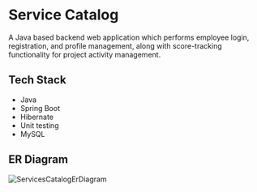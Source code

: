 
# Service Catalog

A Java based backend web application which performs employee login, registration, and profile management, along with score-tracking functionality for project activity management.

## Tech Stack

* Java
* Spring Boot
* Hibernate
* Unit testing
* MySQL

## ER Diagram
![ServicesCatalogErDiagram](https://github.com/saiappana/Service_Catalog/assets/99783319/794e908b-f4d4-48c6-bf9c-f283c4aab489)
